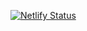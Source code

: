 [![Netlify Status](https://api.netlify.com/api/v1/badges/31deae1e-c714-4dfb-a568-f2f34e4f66bd/deploy-status)](https://app.netlify.com/sites/gallant-volhard-9a7901/deploys)

